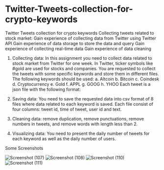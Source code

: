 # Twitter-Tweets-collection-for-crypto-keywords
Twitter Tweets collection for crypto keywords
Collecting tweets related to stock market:
Gain experience of collecting data from Twitter using Twitter API 
Gain experience of data storage to store the data and query 
Gain experience of collecting real-time data 
Gain experience of data cleaning 

1. Collecting data: In this assignment you need to collect data related to stock 
market from Twitter for one week. In Twitter, ticker symbols like #gold are used 
for stocks and companies. You are requested to collect the tweets with some 
specific keywords and store them in different files. The following keywords should 
be used: 
a. Altcoin 
b. Bitcoin 
c. Coindesk 
d. Cryptocurrency 
e. Gold 
f. APPL 
g. GOOG 
h. YHOO Each tweet is a json file with the following format: 

2. Saving data: You need to save the requested data into csv format of 8 files 
where data related to each keyword is saved. Each file consist of four columns: 
tweet id, time of tweet, user id and text. 

3. Cleaning data: remove duplication, remove punctuations, remove numbers in 
tweets, and remove words with length less than 2. 

4. Visualizing data: You need to present the daily number of tweets for each 
keyword as well as the daily number of users. 

Some Screenshots

![Screenshot (107)](https://user-images.githubusercontent.com/22133371/125142926-fc9a4280-e0e6-11eb-84e7-8d5d1a1252fa.png)
![Screenshot (108)](https://user-images.githubusercontent.com/22133371/125142929-fc9a4280-e0e6-11eb-9425-17b1c4c09ed8.png)
![Screenshot (110)](https://user-images.githubusercontent.com/22133371/125142930-fc9a4280-e0e6-11eb-8551-7df353de97fb.png)
![Screenshot (111)](https://user-images.githubusercontent.com/22133371/125142931-fd32d900-e0e6-11eb-9ad8-11892d5bae6f.png)

